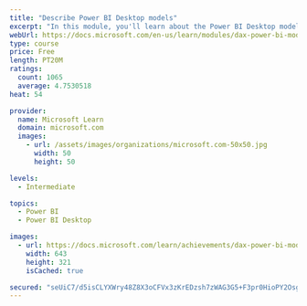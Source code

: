 ```yaml
---
title: "Describe Power BI Desktop models"
excerpt: "In this module, you'll learn about the Power BI Desktop model structure, star schema design basics, analytics queries, and report visual configuration. This module provides a strong foundation on which you can learn to optimize model designs and add model calculations."
webUrl: https://docs.microsoft.com/en-us/learn/modules/dax-power-bi-models/
type: course
price: Free
length: PT20M
ratings:
  count: 1065
  average: 4.7530518
heat: 54

provider:
  name: Microsoft Learn
  domain: microsoft.com
  images:
    - url: /assets/images/organizations/microsoft.com-50x50.jpg
      width: 50
      height: 50

levels:
  - Intermediate

topics:
  - Power BI
  - Power BI Desktop

images:
  - url: https://docs.microsoft.com/learn/achievements/dax-power-bi-models-social.png
    width: 643
    height: 321
    isCached: true

secured: "seUiC7/d5isCLYXWry48Z8X3oCFVx3zKrEDzsh7zWAG3G5+F3pr0HioPY2Osgi56qh2GjS6UEnA+GQZXuOBcsIezmrCaWL3CjS/owlipEuSUxCLh8mQM57o+/Ihek33nRBQOeuZM9AP484onDdvXCDN4ywGq098E6H2SFNCHLuLGeMJGLc7JJryhcRAREZICpf3Exup1DhB4Nee7n8XOA5Qa7g0hQMn2fjQVX2OFPFwUnVcTx3q7ii6IWmZycL+tRLuSojZieYm08Lj0IYVuvFS8OneY+9ktXZbFBZJ2Uj3AyvpaC7Ae2o4KPq780G5/y65RvRD+mIicqFXeWRqbHYrwCC73C1V6kkwu8o4GtuXixSGfS+/zVCqgh3p+AVcUnwgZplV3vmUp1JkPKRDrJ0YaS7zrVJBmiLMw5Hn7F4E=;6YqjPsl5KUuQbf1Ew+7PcA=="
---
```


